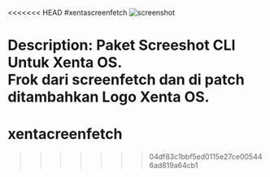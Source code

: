<<<<<<< HEAD
#xentascreenfetch
![screenshot][logo]

[logo]: https://raw.githubusercontent.com/xentaos/xentascreenfetch/screenshot.png "screenshot"

Description: Paket Screeshot CLI Untuk Xenta OS.  
 Frok dari screenfetch dan di patch ditambahkan Logo
 Xenta OS.  
=======
# xentacreenfetch
>>>>>>> 04df83c1bbf5ed0115e27ce005446ad819a64cb1
